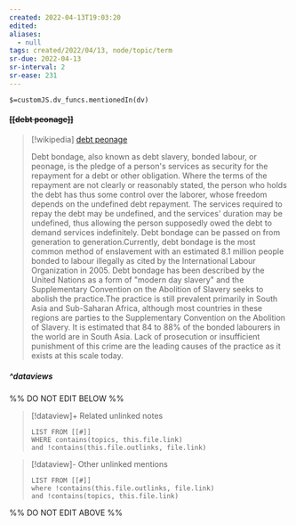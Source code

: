 ```yaml
---
created: 2022-04-13T19:03:20 
edited: 
aliases:
  - null
tags: created/2022/04/13, node/topic/term
sr-due: 2022-04-13
sr-interval: 2
sr-ease: 231
---
```

`$=customJS.dv_funcs.mentionedIn(dv)`

#### <s class="topic-title">[[debt peonage]]</s>

> [!wikipedia] [debt peonage](https://en.wikipedia.org/wiki/Debt%20bondage)
> 
> Debt bondage, also known as debt slavery, bonded labour, or peonage, is the pledge of a person's services as security for the repayment for a debt or other obligation. Where the terms of the repayment are not clearly or reasonably stated, the person who holds the debt has thus some control over the laborer, whose freedom depends on the undefined debt repayment. The services required to repay the debt may be undefined, and the services' duration may be undefined, thus allowing the person supposedly owed the debt to demand services indefinitely. Debt bondage can be passed on from generation to generation.Currently, debt bondage is the most common method of enslavement with an estimated 8.1 million people bonded to labour illegally as cited by the International Labour Organization in 2005. Debt bondage has been described by the United Nations as a form of "modern day slavery" and the Supplementary Convention on the Abolition of Slavery seeks to abolish the practice.The practice is still prevalent primarily in South Asia and Sub-Saharan Africa, although most countries in these regions are parties to the Supplementary Convention on the Abolition of Slavery. It is estimated that 84 to 88% of the bonded labourers in the world are in South Asia. Lack of prosecution or insufficient punishment of this crime are the leading causes of the practice as it exists at this scale today.
>


##### ^dataviews

%% DO NOT EDIT BELOW %%
> [!dataview]+ Related unlinked notes
> ```dataview
> LIST FROM [[#]]
> WHERE contains(topics, this.file.link)
> and !contains(this.file.outlinks, file.link)
> ```
 
> [!dataview]- Other unlinked mentions
> ```dataview
> LIST FROM [[#]]
> where !contains(this.file.outlinks, file.link)
> and !contains(topics, this.file.link)
> ```

%% DO NOT EDIT ABOVE %%

